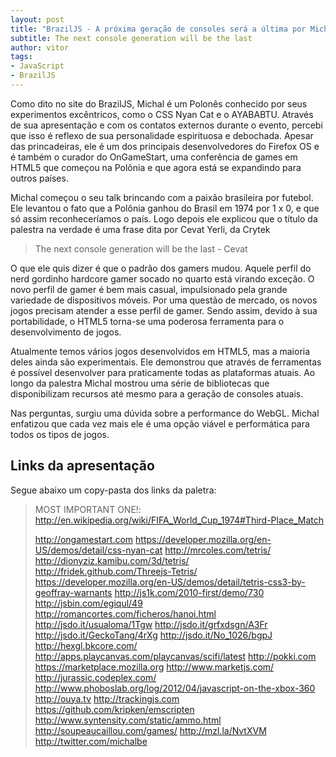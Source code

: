 ```yaml
---
layout: post
title: "BrazilJS - A próxima geração de consoles será a última por Michal Budzynski"
subtitle: The next console generation will be the last
author: vitor
tags:
- JavaScript
- BrazilJS
---
```


Como dito no site do BrazilJS, Michal é um Polonês conhecido por seus experimentos excêntricos, como o CSS Nyan Cat e o AYABABTU. Através de sua apresentação e com os contatos externos durante o evento, percebi que isso é reflexo de sua personalidade espirituosa e debochada. Apesar das princadeiras, ele é um dos principais desenvolvedores do Firefox OS e é também o curador do OnGameStart, uma conferência de games em HTML5 que começou na Polônia e que agora está se expandindo para outros países.

Michal começou o seu talk brincando com a paixão brasileira por futebol. Ele levantou o fato que a Polônia ganhou do Brasil em 1974 por 1 x 0, e que só assim reconheceríamos o país. Logo depois ele explicou que o título da palestra na verdade é uma frase dita por Cevat Yerli, da Crytek

> The next console generation will be the last - Cevat

O que ele quis dizer é que o padrão dos gamers mudou. Aquele perfil do nerd gordinho hardcore gamer socado no quarto está virando exceção. O novo perfil de gamer é bem mais casual, impulsionado pela grande variedade de dispositivos móveis. Por uma questão de mercado, os novos jogos precisam atender a esse perfil de gamer. Sendo assim, devido à sua portabilidade, o HTML5 torna-se uma poderosa ferramenta para o desenvolvimento de jogos.

Atualmente temos vários jogos desenvolvidos em HTML5, mas a maioria deles ainda são experimentais. Ele demonstrou que através de ferramentas é possível desenvolver para praticamente todas as plataformas atuais. Ao longo da palestra Michal mostrou uma série de bibliotecas que disponibilizam recursos até mesmo para a geração de consoles atuais.

Nas perguntas, surgiu uma dúvida sobre a performance do WebGL. Michal enfatizou que cada vez mais ele é uma opção viável e performática para todos os tipos de jogos.

## Links da apresentação

Segue abaixo um copy-pasta dos links da paletra:

> MOST IMPORTANT ONE!: http://en.wikipedia.org/wiki/FIFA_World_Cup_1974#Third-Place_Match
> 
> http://ongamestart.com
> https://developer.mozilla.org/en-US/demos/detail/css-nyan-cat
> http://mrcoles.com/tetris/ 
> http://dionyziz.kamibu.com/3d/tetris/
> http://fridek.github.com/Threejs-Tetris/
> https://developer.mozilla.org/en-US/demos/detail/tetris-css3-by-geoffray-warnants
> http://js1k.com/2010-first/demo/730
> http://jsbin.com/egiqul/49
> http://romancortes.com/ficheros/hanoi.html
> http://jsdo.it/usualoma/1Tgw
> http://jsdo.it/grfxdsgn/A3Fr
> http://jsdo.it/GeckoTang/4rXg
> http://jsdo.it/No_1026/bgpJ
> http://hexgl.bkcore.com/
> http://apps.playcanvas.com/playcanvas/scifi/latest
> http://pokki.com
> https://marketplace.mozilla.org
> http://www.marketjs.com/
> http://jurassic.codeplex.com/
> http://www.phoboslab.org/log/2012/04/javascript-on-the-xbox-360
> http://ouya.tv
> http://trackingjs.com
> https://github.com/kripken/emscripten
> http://www.syntensity.com/static/ammo.html
> http://soupeaucaillou.com/games/
> http://mzl.la/NvtXVM
> http://twitter.com/michalbe